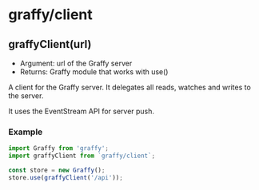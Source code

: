 # graffy/client

## graffyClient(url)

- Argument: url of the Graffy server
- Returns: Graffy module that works with use()

A client for the Graffy server. It delegates all reads, watches and writes to the server.

It uses the EventStream API for server push.

### Example

```js
import Graffy from 'graffy';
import graffyClient from `graffy/client`;

const store = new Graffy();
store.use(graffyClient('/api'));
```
